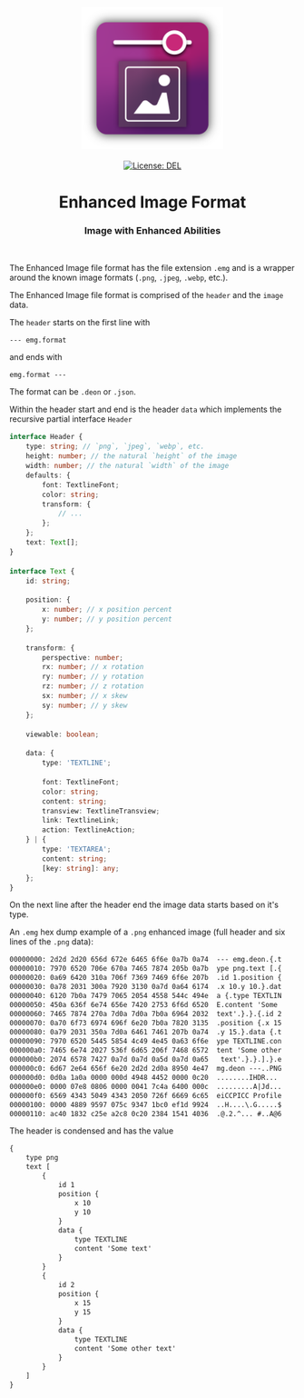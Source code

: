 <p align="center">
    <img
        src="https://raw.githubusercontent.com/plurid/enhanced-image/master/about/assets/identity/enhanced-image-logo.png"
        height="250px"
    >
    <br />
    <br />
    <a
        target="_blank"
        href="https://github.com/plurid/enhanced-image/blob/master/packages/enhanced-image-format/LICENSE"
    >
        <img
            src="https://img.shields.io/badge/license-DEL-blue.svg?colorB=1380C3&style=for-the-badge"
            alt="License: DEL"
        >
    </a>
</p>



<h1
    align="center"
>
    Enhanced Image Format
</h1>



<h3
    align="center"
>
    Image with Enhanced Abilities
</h3>



<br />



The Enhanced Image file format has the file extension `.emg` and is a wrapper around the known image formats (`.png`, `.jpeg`, `.webp`, etc.).

The Enhanced Image file format is comprised of the `header` and the `image` data.

The `header` starts on the first line with

```
--- emg.format
```

and ends with

```
emg.format ---
```

The format can be `.deon` or `.json`.

Within the header start and end is the header `data` which implements the recursive partial interface `Header`

``` typescript
interface Header {
    type: string; // `png`, `jpeg`, `webp`, etc.
    height: number; // the natural `height` of the image
    width: number; // the natural `width` of the image
    defaults: {
        font: TextlineFont;
        color: string;
        transform: {
            // ...
        };
    };
    text: Text[];
}

interface Text {
    id: string;

    position: {
        x: number; // x position percent
        y: number; // y position percent
    };

    transform: {
        perspective: number;
        rx: number; // x rotation
        ry: number; // y rotation
        rz: number; // z rotation
        sx: number; // x skew
        sy: number; // y skew
    };

    viewable: boolean;

    data: {
        type: 'TEXTLINE';

        font: TextlineFont;
        color: string;
        content: string;
        transview: TextlineTransview;
        link: TextlineLink;
        action: TextlineAction;
    } | {
        type: 'TEXTAREA';
        content: string;
        [key: string]: any;
    };
}
```

On the next line after the header end the image data starts based on it's type.

An `.emg` hex dump example of a `.png` enhanced image (full header and six lines of the `.png` data):

``` emg
00000000: 2d2d 2d20 656d 672e 6465 6f6e 0a7b 0a74  --- emg.deon.{.t
00000010: 7970 6520 706e 670a 7465 7874 205b 0a7b  ype png.text [.{
00000020: 0a69 6420 310a 706f 7369 7469 6f6e 207b  .id 1.position {
00000030: 0a78 2031 300a 7920 3130 0a7d 0a64 6174  .x 10.y 10.}.dat
00000040: 6120 7b0a 7479 7065 2054 4558 544c 494e  a {.type TEXTLIN
00000050: 450a 636f 6e74 656e 7420 2753 6f6d 6520  E.content 'Some
00000060: 7465 7874 270a 7d0a 7d0a 7b0a 6964 2032  text'.}.}.{.id 2
00000070: 0a70 6f73 6974 696f 6e20 7b0a 7820 3135  .position {.x 15
00000080: 0a79 2031 350a 7d0a 6461 7461 207b 0a74  .y 15.}.data {.t
00000090: 7970 6520 5445 5854 4c49 4e45 0a63 6f6e  ype TEXTLINE.con
000000a0: 7465 6e74 2027 536f 6d65 206f 7468 6572  tent 'Some other
000000b0: 2074 6578 7427 0a7d 0a7d 0a5d 0a7d 0a65   text'.}.}.].}.e
000000c0: 6d67 2e64 656f 6e20 2d2d 2d0a 8950 4e47  mg.deon ---..PNG
000000d0: 0d0a 1a0a 0000 000d 4948 4452 0000 0c20  ........IHDR...
000000e0: 0000 07e8 0806 0000 0041 7c4a 6400 000c  .........A|Jd...
000000f0: 6569 4343 5049 4343 2050 726f 6669 6c65  eiCCPICC Profile
00000100: 0000 4889 9597 075c 9347 1bc0 ef1d 9924  ..H....\.G.....$
00000110: ac40 1832 c25e a2c8 0c20 2384 1541 4036  .@.2.^... #..A@6
```

The header is condensed and has the value

``` deon
{
    type png
    text [
        {
            id 1
            position {
                x 10
                y 10
            }
            data {
                type TEXTLINE
                content 'Some text'
            }
        }
        {
            id 2
            position {
                x 15
                y 15
            }
            data {
                type TEXTLINE
                content 'Some other text'
            }
        }
    ]
}
```
